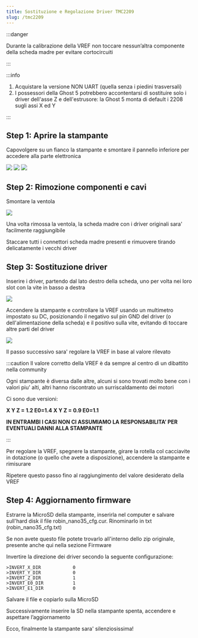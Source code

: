 ```yaml
---
title: Sostituzione e Regolazione Driver TMC2209
slug: /tmc2209
---
```


:::danger

Durante la calibrazione della VREF non toccare nessun’altra componente della scheda madre per evitare cortocircuiti

:::

:::info

1. Acquistare la versione NON UART (quella senza i piedini trasversali)
2. I possessori della Ghost 5 potrebbero accontentarsi di sostituire solo i driver dell'asse Z e dell'estrusore: la Ghost 5 monta di default i 2208 sugli assi X ed Y

:::

## Step 1: Aprire la stampante
Capovolgere su un fianco la stampante e smontare il pannello inferiore per accedere alla parte elettronica

[![](/img/driver1.jpg)](/img/driver1.jpg)
[![](/img/driver2.jpg)](/img/driver2.jpg)
[![](/img/driver3.jpg)](/img/driver3.jpg)

## Step 2: Rimozione componenti e cavi
Smontare la ventola

[![](/img/driver4.jpg)](/img/driver4.jpg)

Una volta rimossa la ventola, la scheda madre con i driver originali sara' facilmente raggiungibile

Staccare tutti i connettori scheda madre presenti e rimuovere tirando delicatamente i vecchi driver

## Step 3: Sostituzione driver
Inserire i driver, partendo dal lato destro della scheda, uno per volta nei loro slot con la vite in basso a destra

[![](/img/driver5.jpg)](/img/driver5.jpg)

Accendere la stampante e controllare la VREF usando un multimetro impostato su DC, posizionando il negativo sul pin GND del driver (o dell'alimentazione della scheda) e il positivo sulla vite, evitando di toccare altre parti del driver

[![](/img/driver6.jpg)](/img/driver6.jpg)

Il passo successivo sara' regolare la VREF in base al valore rilevato

:::caution
Il valore corretto della VREF è da sempre al centro di un dibattito nella community

Ogni stampante è diversa dalle altre, alcuni si sono trovati molto bene con i valori piu' alti, altri hanno riscontrato un surriscaldamento dei motori

Ci sono due versioni:

**X Y Z = 1.2 E0=1.4**
**X Y Z = 0.9 E0=1.1**

**IN ENTRAMBI I CASI NON CI ASSUMIAMO LA RESPONSABILITA’ PER EVENTUALI DANNI ALLA STAMPANTE**

:::

Per regolare la VREF, spegnere la stampante, girare la rotella col cacciavite in dotazione (o quello che avete a disposizione), accendere la stampante e rimisurare

Ripetere questo passo fino al raggiungimento del valore desiderato della VREF

## Step 4: Aggiornamento firmware

Estrarre la MicroSD della stampante, inserirla nel computer e salvare sull'hard disk il file robin_nano35_cfg.cur. Rinominarlo in txt (robin_nano35_cfg.txt)

Se non avete questo file potete trovarlo all'interno dello zip originale, presente anche qui nella sezione Firmware

Invertire la direzione dei driver secondo la seguente configurazione:
```
>INVERT_X_DIR 	         0	
>INVERT_Y_DIR 	         0
>INVERT_Z_DIR            1
>INVERT_E0_DIR           1
>INVERT_E1_DIR           0
```

Salvare il file e copiarlo sulla MicroSD

Successivamente inserire la SD nella stampante spenta, accendere e aspettare l’aggiornamento

Ecco, finalmente la stampante sara' silenziosissima!

